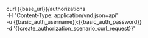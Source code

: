 curl {{base_url}}/authorizations \
    -H "Content-Type: application/vnd.json+api" \
    -u  {{basic_auth_username}}:{{basic_auth_password}} \
    -d '{{create_authorization_scenario_curl_request}}'
